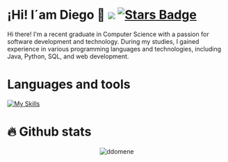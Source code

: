 # ¡Hi! I´am Diego :floppy_disk: ![](https://visitor-badge.glitch.me/badge?page_id=ddomene.ddomene ) <a href="https://github.com/ddomene/ddomene/stargazers"><img src="https://img.shields.io/github/stars/ddomene/ddomene" alt="Stars Badge"/></a>

Hi there! I'm a recent graduate in Computer Science with a passion for software development and technology. During my studies, I gained experience in various programming languages and technologies, including Java, Python, SQL, and web development.

# Languages and tools

[![My Skills](https://skillicons.dev/icons?i=java,arduino,bootstrap,c,cpp,docker,html,js,jquery,latex,bash,eclipse,linux,md,mongodg,mysql,nodejs,php,postman,powershell,r,vscode&theme=light)](https://skillicons.dev)

# :fire: Github stats 

<p align="center"> <img src="https://github-readme-stats.vercel.app/api?username=ddomene&show_icons=true&theme=gotham" alt="ddomene" />
